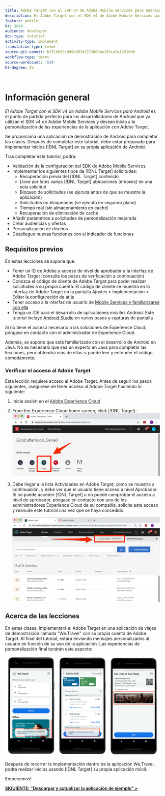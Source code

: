 ```yaml
---
title: Adobe Target con el SDK v4 de Adobe Mobile Services para Android
description: El Adobe Target con el SDK v4 de Adobe Mobile Services para Android es el punto de partida perfecto para los desarrolladores de Android que ya utilizan el SDK v4 de Adobe Mobile Services y desean inicio a la personalización de las experiencias de la aplicación con Adobe Target.
feature: mobile
kt: 3040
audience: developer
doc-type: tutorial
activity-type: implement
translation-type: tm+mt
source-git-commit: b331bb29c099bd91df27300ebe199cafa12516db
workflow-type: tm+mt
source-wordcount: '539'
ht-degree: 2%

---
```



# Información general

_El Adobe Target con el SDK v4 de Adobe Mobile Services para Android_ es el punto de partida perfecto para los desarrolladores de Android que ya utilizan el SDK v4 de Adobe Mobile Services y desean inicio a la personalización de las experiencias de la aplicación con Adobe Target.

Se proporciona una aplicación de demostración de Android para completar las clases. Después de completar este tutorial, debe estar preparado para implementar inicios [!DNL Target] en su propia aplicación de Android.

Tras completar este tutorial, podrá:

* Validación de la configuración del SDK [de](https://docs.adobe.com/content/help/en/mobile-services/android/getting-started-android/requirements.html) Adobe Mobile Services
* Implementar los siguientes tipos de [!DNL Target] solicitudes:
   * Recuperación previa del [!DNL Target] contenido
   * Lleve por lotes varias [!DNL Target] ubicaciones (mboxes) en una sola solicitud
   * Bloqueo de solicitudes (se ejecuta antes de que se muestre la aplicación)
   * Solicitudes no bloqueadas (se ejecuta en segundo plano)
   * Tiempo real (sin almacenamiento en caché)
   * Recuperación de eliminación de caché
* Añadir parámetros a solicitudes de personalización mejorada
* Crear audiencias y ofertas
* Personalización de diseños
* Despliegue nuevas funciones con el indicador de funciones

## Requisitos previos  

En estas lecciones se supone que:

* Tener un ID de Adobe y acceso de nivel de aprobador a la interfaz de Adobe Target (consulte los pasos de verificación a continuación)
* Conozca el código de cliente de Adobe Target para poder realizar solicitudes a su propia cuenta. El código de cliente se muestra en la interfaz de Adobe Target en la pantalla Ajustes > Implementación > Editar la configuración de at.js
* Tener acceso a la interfaz de usuario de [Mobile Services y familiarizarse con ella](https://mobilemarketing.adobe.com)
* Tenga un IDE para el desarrollo de aplicaciones móviles Android. Este tutorial incluye [Android Studio](https://developer.android.com/studio/install) en varios pasos y capturas de pantalla

Si no tiene el acceso necesario a las soluciones de Experience Cloud, póngase en contacto con el administrador de Experience Cloud.

Además, se supone que está familiarizado con el desarrollo de Android en Java. No es necesario que sea un experto en Java para completar las lecciones, pero obtendrá más de ellas si puede leer y entender el código cómodamente.

### Verificar el acceso al Adobe Target

Esta lección requiere acceso al Adobe Target. Antes de seguir los pasos siguientes, asegúrese de tener acceso al Adobe Target haciendo lo siguiente:

1. Inicie sesión en el [Adobe Experience Cloud](https://experience.adobe.com/)
1. From the Experience Cloud home screen, click [!DNL Target]:
   ![Pantalla principal del Experience Cloud](assets/aec_homeScreen_clickTarget.png)
1. Debe llegar a la lista Actividades en Adobe Target, como se muestra a continuación, y debe ver que el usuario tiene acceso a nivel Aprobador. Si no puede acceder [!DNL Target] o no puede comprobar el acceso a nivel de aprobador, póngase en contacto con uno de los administradores Experience Cloud de su compañía, solicite este acceso y reanude este tutorial una vez que se haya concedido:

   ![IU de Adobe](assets/targetUI_approver.png)

## Acerca de las lecciones

En estas clases, implementará el Adobe Target en una aplicación de viajes de demostración llamada &quot;We.Travel&quot; con su propia cuenta de Adobe Target. Al final del tutorial, estará enviando mensajes personalizados al usuario en función de su uso de la aplicación. Las experiencias de personalización final tendrán este aspecto:

![Final de la aplicación We.Travel](assets/overview_final_result.jpg)

Después de recorrer la implementación dentro de la aplicación We.Travel, podrá realizar inicios usando [!DNL Target] su propia aplicación móvil.

Empecemos!

**[SIGUIENTE: &quot;Descargar y actualizar la aplicación de ejemplo&quot; >](download-and-update-the-sample-app.md)**
